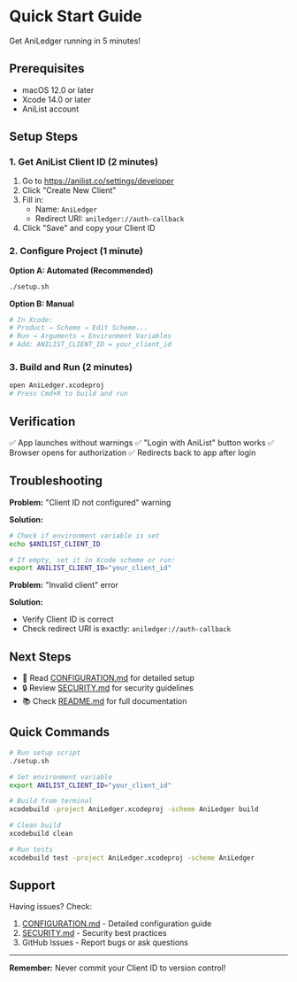 # Quick Start Guide

Get AniLedger running in 5 minutes!

## Prerequisites

- macOS 12.0 or later
- Xcode 14.0 or later
- AniList account

## Setup Steps

### 1. Get AniList Client ID (2 minutes)

1. Go to https://anilist.co/settings/developer
2. Click "Create New Client"
3. Fill in:
   - Name: `AniLedger`
   - Redirect URI: `aniledger://auth-callback`
4. Click "Save" and copy your Client ID

### 2. Configure Project (1 minute)

**Option A: Automated (Recommended)**
```bash
./setup.sh
```

**Option B: Manual**
```bash
# In Xcode:
# Product → Scheme → Edit Scheme...
# Run → Arguments → Environment Variables
# Add: ANILIST_CLIENT_ID = your_client_id
```

### 3. Build and Run (2 minutes)

```bash
open AniLedger.xcodeproj
# Press Cmd+R to build and run
```

## Verification

✅ App launches without warnings
✅ "Login with AniList" button works
✅ Browser opens for authorization
✅ Redirects back to app after login

## Troubleshooting

**Problem:** "Client ID not configured" warning

**Solution:**
```bash
# Check if environment variable is set
echo $ANILIST_CLIENT_ID

# If empty, set it in Xcode scheme or run:
export ANILIST_CLIENT_ID="your_client_id"
```

**Problem:** "Invalid client" error

**Solution:**
- Verify Client ID is correct
- Check redirect URI is exactly: `aniledger://auth-callback`

## Next Steps

- 📖 Read [CONFIGURATION.md](CONFIGURATION.md) for detailed setup
- 🔒 Review [SECURITY.md](SECURITY.md) for security guidelines
- 📚 Check [README.md](README.md) for full documentation

## Quick Commands

```bash
# Run setup script
./setup.sh

# Set environment variable
export ANILIST_CLIENT_ID="your_client_id"

# Build from terminal
xcodebuild -project AniLedger.xcodeproj -scheme AniLedger build

# Clean build
xcodebuild clean

# Run tests
xcodebuild test -project AniLedger.xcodeproj -scheme AniLedger
```

## Support

Having issues? Check:
1. [CONFIGURATION.md](CONFIGURATION.md) - Detailed configuration guide
2. [SECURITY.md](SECURITY.md) - Security best practices
3. GitHub Issues - Report bugs or ask questions

---

**Remember:** Never commit your Client ID to version control!
